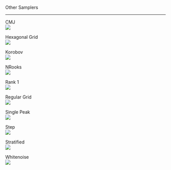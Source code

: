 Other Samplers

* * *

CMJ  
 [![](data/cmj/cmj_1024.png)](sampler_cmj.html) 

Hexagonal Grid  
 [![](data/hexagonal_grid/hexagonal_grid_1024.png)](sampler_hexagonal_grid.html) 

Korobov  
 [![](data/korobov/korobov_1024.png)](sampler_korobov.html) 

NRooks  
 [![](data/nrooks/nrooks_1024.png)](sampler_nrooks.html) 

Rank 1  
 [![](data/rank1/rank1_1024.png)](sampler_rank1.html) 

Regular Grid  
 [![](data/regular_grid/regular_grid_1024.png)](sampler_regular_grid.html) 

Single Peak  
 [![](data/singlepeak/singlepeak_1024.png)](sampler_singlepeak.html) 

Step  
 [![](data/step/step_1024.png)](sampler_step.html) 

Stratified  
 [![](data/stratified/stratified_1024.png)](sampler_stratified.html) 

Whitenoise  
 [![](data/stratified/stratified_1024.png)](sampler_stratified.html)